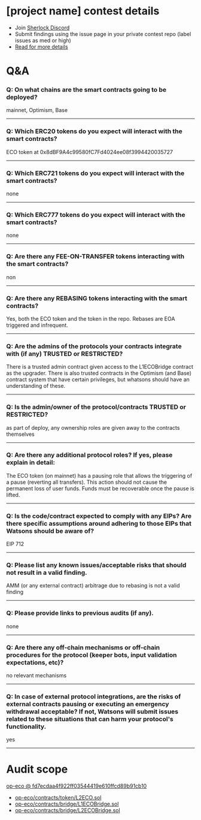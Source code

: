 
# [project name] contest details

- Join [Sherlock Discord](https://discord.gg/MABEWyASkp)
- Submit findings using the issue page in your private contest repo (label issues as med or high)
- [Read for more details](https://docs.sherlock.xyz/audits/watsons)

# Q&A

### Q: On what chains are the smart contracts going to be deployed?
mainnet, Optimism, Base
___

### Q: Which ERC20 tokens do you expect will interact with the smart contracts? 
ECO token at 0x8dBF9A4c99580fC7Fd4024ee08f3994420035727
___

### Q: Which ERC721 tokens do you expect will interact with the smart contracts? 
none
___

### Q: Which ERC777 tokens do you expect will interact with the smart contracts? 
none
___

### Q: Are there any FEE-ON-TRANSFER tokens interacting with the smart contracts?

non
___

### Q: Are there any REBASING tokens interacting with the smart contracts?

Yes, both the ECO token and the token in the repo. Rebases are EOA triggered and infrequent.
___

### Q: Are the admins of the protocols your contracts integrate with (if any) TRUSTED or RESTRICTED?
There is a trusted admin contract given access to the L1ECOBridge contract as the upgrader. There is also trusted contracts in the Optimism (and Base) contract system that have certain privileges, but whatsons should have an understanding of these.
___

### Q: Is the admin/owner of the protocol/contracts TRUSTED or RESTRICTED?
as part of deploy, any ownership roles are given away to the contracts themselves
___

### Q: Are there any additional protocol roles? If yes, please explain in detail:
The ECO token (on mainnet) has a pausing role that allows the triggering of a pause (reverting all transfers). This action should not cause the permanent loss of user funds. Funds must be recoverable once the pause is lifted.
___

### Q: Is the code/contract expected to comply with any EIPs? Are there specific assumptions around adhering to those EIPs that Watsons should be aware of?
EIP 712
___

### Q: Please list any known issues/acceptable risks that should not result in a valid finding.
AMM (or any external contract) arbitrage due to rebasing is not a valid finding
___

### Q: Please provide links to previous audits (if any).
none
___

### Q: Are there any off-chain mechanisms or off-chain procedures for the protocol (keeper bots, input validation expectations, etc)?
no relevant mechanisms
___

### Q: In case of external protocol integrations, are the risks of external contracts pausing or executing an emergency withdrawal acceptable? If not, Watsons will submit issues related to these situations that can harm your protocol's functionality.
yes
___



# Audit scope


[op-eco @ fd7ecdaa4f922ff03544419e610ffcd89b91cb10](https://github.com/eco-association/op-eco/tree/fd7ecdaa4f922ff03544419e610ffcd89b91cb10)
- [op-eco/contracts/token/L2ECO.sol](op-eco/contracts/token/L2ECO.sol)
- [op-eco/contracts/bridge/L1ECOBridge.sol](op-eco/contracts/bridge/L1ECOBridge.sol)
- [op-eco/contracts/bridge/L2ECOBridge.sol](op-eco/contracts/bridge/L2ECOBridge.sol)


